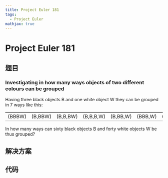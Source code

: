 ```yaml
---
title: Project Euler 181
tags:
  - Project Euler
mathjax: true
---
```

<escape><!-- more --></escape>
    

# Project Euler 181
## 题目
### Investigating in how many ways objects of two different colours can be grouped

Having three black objects B and one white object W they can be grouped in 7 ways like this:

||||||||
|-|-|-|-|-|-|-|
|(BBBW)|(B,BBW)|(B,B,BW)|(B,B,B,W)|(B,BB,W)|(BBB,W)|(BB,BW)|

In how many ways can sixty black objects B and forty white objects W be  thus grouped?


## 解决方案


## 代码


